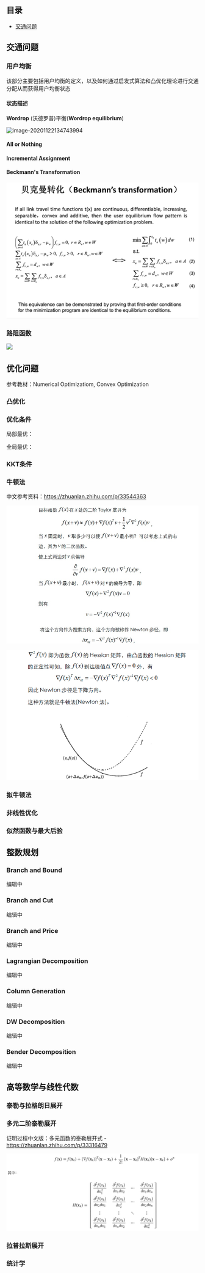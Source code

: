 ## 目录

- [交通问题](#交通问题)



## 交通问题

### 用户均衡

该部分主要包括用户均衡的定义，以及如何通过启发式算法和凸优化理论进行交通分配从而获得用户均衡状态

#### 状态描述

**Wordrop** (沃德罗普)平衡(**Wordrop equilibrium**) 

<img src="/Users/sean/Documents/Projects/My Github/Transportation-and-Optimization-Notes/img/image-20201122134743994.png" alt="image-20201122134743994" style="width:500px" />

#### All or Nothing



#### Incremental Assignment



#### Beckmann's Transformation

<img src="img/image-20201122134920754.png" alt="image-20201122134920754" style="width:600px;" />





### 路阻函数



![](http://latex.codecogs.com/svg.latex?t_a=e^{(\frac{q_a}{C_a})})



## 优化问题

参考教材：Numerical Optimizatiom, Convex Optimization

### 凸优化



### 优化条件

局部最优：

全局最优：





### KKT条件



### 牛顿法

中文参考资料：https://zhuanlan.zhihu.com/p/33544363



![preview](img/v2-49bedfeb68d993efbc8c764cc78c525c_r.png)

![preview](img/v2-359458f4cbee86ecd0b4332b37553b8a_r.png)

### 拟牛顿法



### 非线性优化



### 似然函数与最大后验





## 整数规划

### Branch and Bound

编辑中

### Branch and Cut

编辑中

### Branch and Price

编辑中

### Lagrangian Decomposition



编辑中

### Column Generation

编辑中

### DW Decomposition

编辑中

### Bender Decomposition

编辑中



## 高等数学与线性代数

### 泰勒与拉格朗日展开



### 多元二阶泰勒展开

证明过程中文版：多元函数的泰勒展开式 -  https://zhuanlan.zhihu.com/p/33316479

![img](img/v2-84f1ca33aaebdaae45dd570d3d9b6cef_1440w.png)

### 拉普拉斯展开





### 统计学

